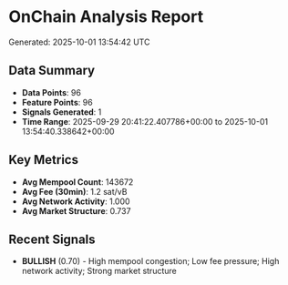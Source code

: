 # OnChain Analysis Report
Generated: 2025-10-01 13:54:42 UTC

## Data Summary
- **Data Points**: 96
- **Feature Points**: 96
- **Signals Generated**: 1
- **Time Range**: 2025-09-29 20:41:22.407786+00:00 to 2025-10-01 13:54:40.338642+00:00

## Key Metrics
- **Avg Mempool Count**: 143672
- **Avg Fee (30min)**: 1.2 sat/vB
- **Avg Network Activity**: 1.000
- **Avg Market Structure**: 0.737

## Recent Signals
- **BULLISH** (0.70) - High mempool congestion; Low fee pressure; High network activity; Strong market structure
